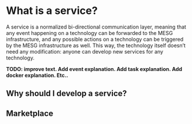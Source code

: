 # What is a service?

A service is a normalized bi-directional communication layer, meaning that any event happening on a technology can be forwarded to the MESG infrastructure, and any possible actions on a technology can be triggered by the MESG infrastructure as well. This way, the technology itself doesn’t need any modification: anyone can develop new services for any technology.

**TODO: improve text. Add event explanation. Add task explanation. Add docker explanation. Etc..**

## Why should I develop a service?

## Marketplace


